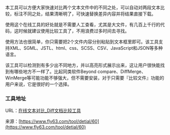 本工具可以方便大家快速对比两个文本文件中的不同之处，可以自动对两段文本比较，标注不同之处，结果清晰明了，可快速替换差异内容并将结果直接下载。  

使用这个在线工具的好处就是不需要人工查看，尤其是大文件，有几百上千行的代码，这时候就建议使用比较工具了，不用浪费过多时间去寻找。

使用方法也很简单，你只需要把2个文件内容分别粘贴到文本框里即可。该工具支持XML、SGML、JSTL、html、css、SCSS、CSV、JavaScript和JSON等多种语言。

该工具可以检测到有多少出不同地方，并以高亮形式展示出来，这让用户很快能找到有哪些地方不一样了。比起同类软件Beyond compare、DiffMerge、WinMerge等可能功能不够强大，但不需要安装，对于只需要『比较文件』功能的用户来说，它是很好的一个选择。

### 工具地址
URL：[在线文本对比_Diff文档比较工具](https://www.fly63.com/tool/textdiff/)

来源：[https://www.fly63.com/tool/detial/60](https://www.fly63.com/tool/detial/60)
